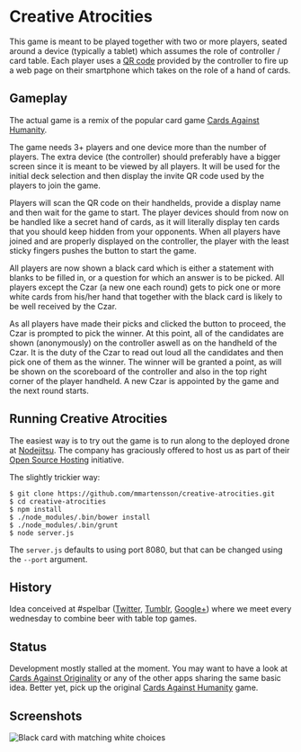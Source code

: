 Creative Atrocities
===================

This game is meant to be played together with two or more players, seated around a device (typically a tablet)
which assumes the role of controller / card table. Each player uses a
[QR code](http://en.wikipedia.org/wiki/QR_code)
provided by the controller to fire up a web page on their smartphone which takes on the role of a hand of cards.

Gameplay
--------

The actual game is a remix of the popular card game 
[Cards Against Humanity](http://www.cardsagainsthumanity.com/).

The game needs 3+ players and one device more than the number of players. The extra device (the controller)
should preferably have a bigger screen since it is meant to be viewed by all players. It will be used for 
the initial deck selection and then display the invite QR code used by the players to join the game.

Players will scan the QR code on their handhelds, provide a display name and then wait for the game to start.
The player devices should from now on be handled like a secret hand of cards, as it will literally display
ten cards that you should keep hidden from your opponents. When all players have joined and are properly
displayed on the controller, the player with the least sticky fingers pushes the button to start the game.

All players are now shown a black card which is either a statement with blanks to be filled in, or a question
for which an answer is to be picked. All players except the Czar (a new one each round) gets to pick one or
more white cards from his/her hand that together with the black card is likely to be well received by the Czar.

As all players have made their picks and clicked the button to proceed, the Czar is prompted to pick the winner.
At this point, all of the candidates are shown (anonymously) on the controller aswell as on the handheld of the
Czar. It is the duty of the Czar to read out loud all the candidates and then pick one of them as the winner.
The winner will be granted a point, as will be shown on the scoreboard of the controller and also in the top 
right corner of the player handheld. A new Czar is appointed by the game and the next round starts.

Running Creative Atrocities
---------------------------

The easiest way is to try out the game is to run along to the
deployed drone at [Nodejitsu](http://creative-atrocities.jit.su/). The company
has graciously offered to host us as part of their
[Open Source Hosting](http://opensource.nodejitsu.com/) initiative.

The slightly trickier way:

    $ git clone https://github.com/mmartensson/creative-atrocities.git
    $ cd creative-atrocities
    $ npm install
    $ ./node_modules/.bin/bower install
    $ ./node_modules/.bin/grunt
    $ node server.js
    
The `server.js` defaults to using port 8080, but that can be changed using the `--port` argument.

History
-------

Idea conceived at #spelbar ([Twitter](https://twitter.com/search?q=%23spelbar),
[Tumblr](http://spelbar.tumblr.com/),
[Google+](https://plus.google.com/communities/113740453792529383063)) where we meet every wednesday to
combine beer with table top games.

Status
------

Development mostly stalled at the moment. You may want to have a look at [Cards Against Originality](http://www.cardsagainstoriginality.com/) or any of the other apps sharing
the same basic idea. Better yet, pick up the original [Cards Against Humanity](http://www.cardsagainsthumanity.com/) game.

Screenshots
-----------

![Black card with matching white choices](https://raw.github.com/mmartensson/creative-atrocities/screenshots/screenshots/CreativeAtrocities-BlackCard.png)
